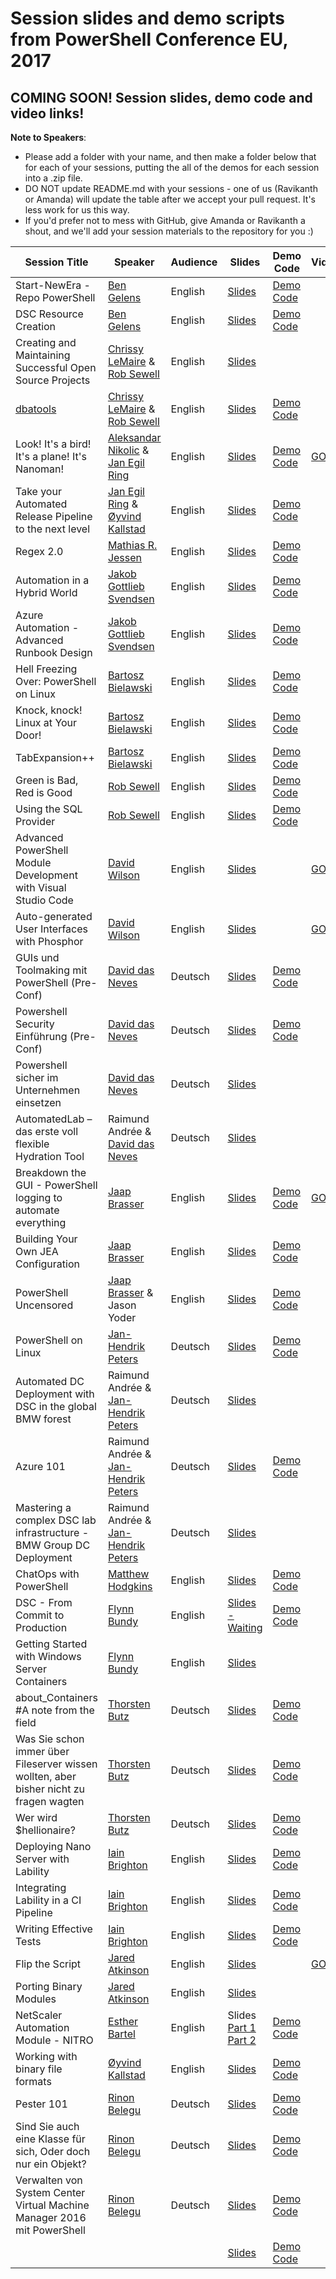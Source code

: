 # Session slides and demo scripts from PowerShell Conference EU, 2017

## COMING SOON! Session slides, demo code and video links!

**Note to Speakers**:

- Please add a folder with your name, and then make a folder below that for each of your sessions, putting the all of the demos for each session into a .zip file.
- DO NOT update README.md with your sessions - one of us (Ravikanth or Amanda) will update the table after we accept your pull request. It's less work for us this way.
- If you'd prefer not to mess with GitHub, give Amanda or Ravikanth a shout, and we'll add your session materials to the repository for you :)

| Session Title  | Speaker | Audience | Slides | Demo Code | Videos |
| ------------- | ------------- | ------------- | ------------- | ------------- | ------------- |
| Start-NewEra -Repo PowerShell | [Ben Gelens](https://github.com/bgelens) | English | [Slides](https://github.com/psconfeu/2017/blob/master/Ben%20Gelens/OSS%20xPlat%20PowerShell/OSS%20PS.pptx) | [Demo Code](https://github.com/psconfeu/2017/blob/master/Ben%20Gelens/OSS%20xPlat%20PowerShell/Demo.zip) |  |
| DSC Resource Creation | [Ben Gelens](https://github.com/bgelens) | English | [Slides](https://github.com/psconfeu/2017/blob/master/Ben%20Gelens/DSC%20Resource%20Creation/DSCResources.pptx) | [Demo Code](https://github.com/psconfeu/2017/blob/master/Ben%20Gelens/DSC%20Resource%20Creation/Demo.zip) |  |
| Creating and Maintaining Successful Open Source Projects | [Chrissy LeMaire](https://github.com/potatoqualitee) & [Rob Sewell](https://github.com/DBAWithABeard) | English | [Slides](https://github.com/psconfeu/2017/blob/master/Chrissy%20LeMaire%20and%20Rob%20Sewell/CreatingMaintainingOpenSourceProjects/CreatingMaintainingOpenSourceProjects.pptx) |  |  |
| [dbatools](https://dbatools.io) | [Chrissy LeMaire](https://github.com/potatoqualitee) & [Rob Sewell](https://github.com/DBAWithABeard) | English | [Slides](https://github.com/psconfeu/2017/blob/master/Chrissy%20LeMaire%20and%20Rob%20Sewell/dbatools/dbatools.pptx) | [Demo Code](https://github.com/psconfeu/2017/blob/master/Chrissy%20LeMaire%20and%20Rob%20Sewell/dbatools/dbatools.ps1) |  |
| Look! It's a bird! It's a plane! It's Nanoman! | [Aleksandar Nikolic](https://github.com/alexandair) & [Jan Egil Ring](https://github.com/janegilring) | English | [Slides](https://github.com/psconfeu/2017/blob/master/Aleksandar%20Nikolic%20%26%20Jan%20Egil%20Ring/Nanoman/Nanoman.pptx) | [Demo Code](https://github.com/psconfeu/2017/blob/master/Aleksandar%20Nikolic%20%26%20Jan%20Egil%20Ring/Nanoman/demo.zip) | [GO!](https://youtu.be/YrAHmkBLvjU) |
| Take your Automated Release Pipeline to the next level | [Jan Egil Ring](https://github.com/janegilring) & [Øyvind Kallstad](https://github.com/gravejester) | English | [Slides](https://github.com/psconfeu/2017/blob/master/Jan%20Egil%20Ring%20and%20%C3%98yvind%20Kallstad/Take%20your%20Automated%20Release%20Pipeline%20to%20the%20next%20level/Take%20your%20Automated%20Release%20Pipeline%20to%20the%20next%20level.pptx) | [Demo Code](https://github.com/psconfeu/2017/blob/master/Jan%20Egil%20Ring%20and%20%C3%98yvind%20Kallstad/Take%20your%20Automated%20Release%20Pipeline%20to%20the%20next%20level/demo.zip) |  |
| Regex 2.0 | [Mathias R. Jessen](https://github.com/iisresetme) | English | [Slides](https://github.com/psconfeu/2017/blob/master/Mathias%20R%20Jessen/regex2.pptx) | [Demo Code](https://github.com/psconfeu/2017/blob/master/Mathias%20R%20Jessen/demo.zip) |  |
| Automation in a Hybrid World | [Jakob Gottlieb Svendsen](https://github.com/jakobgsvendsen) | English | [Slides](https://github.com/psconfeu/2017/blob/master/Jakob%20Gottlieb%20Svendsen/PSCONFEU2017-JakobGSvendsen-Automation_in_a_hybrid_world_V1.pptx) | [Demo Code](https://github.com/psconfeu/2017/blob/master/Jakob%20Gottlieb%20Svendsen/PSCONFEU2017-JakobGSvendsen-Automation_in_a_hybrid_world_V1.zip) |  |
| Azure Automation - Advanced Runbook Design | [Jakob Gottlieb Svendsen](https://github.com/jakobgsvendsen) | English | [Slides](https://github.com/psconfeu/2017/blob/master/Jakob%20Gottlieb%20Svendsen/PSCONFEU2017-JakobGSvendsen-Azure_Automation_-_Advanced_Runbook_Design_V1.pptx) | [Demo Code](https://github.com/psconfeu/2017/blob/master/Jakob%20Gottlieb%20Svendsen/PSCONFEU2017-JakobGSvendsen-Azure_Automation_-_Advanced_Runbook_Design_V1.zip) |  |
| Hell Freezing Over: PowerShell on Linux | [Bartosz Bielawski](https://github.com/bielawb) | English | [Slides](https://github.com/psconfeu/2017/blob/master/Bartosz%20Bielawski/HellFreezingOver/01_HellFreezing.pptx) | [Demo Code](https://github.com/psconfeu/2017/blob/master/Bartosz%20Bielawski/HellFreezingOver/Demos-HellFreezing.zip) |  |
| Knock, knock! Linux at Your Door! | [Bartosz Bielawski](https://github.com/bielawb) | English | [Slides](https://github.com/psconfeu/2017/blob/master/Bartosz%20Bielawski/LinuxAtYourDoor/02_LinuxAtYourDoor.pptx) | [Demo Code](https://github.com/psconfeu/2017/blob/master/Bartosz%20Bielawski/LinuxAtYourDoor/Demos-LinuxAtYourDoor.zip) |  |
| TabExpansion++ | [Bartosz Bielawski](https://github.com/bielawb) | English | [Slides](https://github.com/psconfeu/2017/blob/master/Bartosz%20Bielawski/TabExpansionPlusPlus/03_TabExpansionPlusPlus.pptx) | [Demo Code](https://github.com/psconfeu/2017/blob/master/Bartosz%20Bielawski/TabExpansionPlusPlus/Demos-TabExpansionPlusPlus.zip) |  |
| Green is Bad, Red is Good | [Rob Sewell](https://github.com/DBAWithABeard) | English | [Slides](https://github.com/psconfeu/2017/blob/master/Rob%20Sewell/Green%20is%20Bad%20Red%20is%20Good/Green%20is%20Good%20Red%20is%20Bad.pptx) | [Demo Code](https://github.com/psconfeu/2017/blob/master/Rob%20Sewell/Green%20is%20Bad%20Red%20is%20Good/Green%20is%20Good%20Red%20is%20Bad.zip) |  |
| Using the SQL Provider | [Rob Sewell](https://github.com/DBAWithABeard) | English | [Slides](https://github.com/psconfeu/2017/blob/master/Rob%20Sewell/Using%20the%20SQL%20Provider/Using%20the%20SQL%20provider.pptx) | [Demo Code](https://github.com/psconfeu/2017/blob/master/Rob%20Sewell/Using%20the%20SQL%20Provider/Using%20the%20SQL%20Provider.ps1) |  |
| Advanced PowerShell Module Development with Visual Studio Code | [David Wilson](https://github.com/daviwil) | English | [Slides](https://github.com/psconfeu/2017/blob/master/David%20Wilson/Advanced%20PowerShell%20Module%20Development%20with%20Visual%20Studio%20Code.pptx) |  | [GO!](https://youtu.be/Y3aALvpNZrk?list=PLDCEho7foSooHYGxYqUj2Q6C7usp4aKIQ) |
| Auto-generated User Interfaces with Phosphor | [David Wilson](https://github.com/daviwil) | English | [Slides](https://github.com/psconfeu/2017/blob/master/David%20Wilson/Auto-generated%20User%20Interfaces%20with%20Phosphor.pptx) |  | [GO!](https://youtu.be/azDHOf88_S4) |
| GUIs und Toolmaking mit PowerShell (Pre-Conf) | [David das Neves](https://github.com/ddneves) | Deutsch | [Slides](https://github.com/psconfeu/2017/blob/master/David%20das%20Neves/PSConfEU17_GUIs_Preconf/PSConfEU17_GUIs_Preconf.pdf) | [Demo Code](https://github.com/psconfeu/2017/blob/master/David%20das%20Neves/PSConfEU17_GUIs_Preconf/PSConfEU17_GUIs_Preconf.zip) |  |
| Powershell Security Einführung (Pre-Conf) | [David das Neves](https://github.com/ddneves) | Deutsch | [Slides](https://github.com/psconfeu/2017/blob/master/David%20das%20Neves/PSConfEU17_Security_Preconf/PSConfEU17_Security_Preconf.pdf) | [Demo Code](https://github.com/psconfeu/2017/blob/master/David%20das%20Neves/PSConfEU17_Security_Preconf/PSConfEU17_Security_Preconf.zip) |  |
| Powershell sicher im Unternehmen einsetzen | [David das Neves](https://github.com/ddneves) | Deutsch | [Slides](https://github.com/psconfeu/2017/blob/master/David%20das%20Neves/PSConfEU17_Security_Session/PSConfEU17_Security_Session.pdf) |  |  |
| AutomatedLab – das erste voll flexible Hydration Tool | Raimund Andrée & [David das Neves](https://github.com/ddneves) | Deutsch | [Slides](https://github.com/psconfeu/2017/blob/master/Raimund%20Andree%20%26%20David%20das%20Neves/PSConfEU2017_AutomatedLab/PSConfEU2017_AutomatedLab.pdf) |  |  |
| Breakdown the GUI - PowerShell logging to automate everything | [Jaap Brasser](https://github.com/jaapbrasser) | English | [Slides](https://github.com/psconfeu/2017/blob/master/Jaap%20Brasser/Breakdown%20the%20GUI%20-%20PowerShell%20logging%20to%20automate%20everything/Breakdown%20the%20GUI%20-%20PowerShell%20logging%20to%20automate%20everything.pptx) | [Demo Code](https://github.com/psconfeu/2017/blob/master/Jaap%20Brasser/Breakdown%20the%20GUI%20-%20PowerShell%20logging%20to%20automate%20everything/Breakdown%20the%20GUI%20-%20PowerShell%20logging%20to%20automate%20everything.zip) | [GO!](https://youtu.be/effCxj-S3t8) |
| Building Your Own JEA Configuration | [Jaap Brasser](https://github.com/jaapbrasser) | English | [Slides](https://github.com/psconfeu/2017/blob/master/Jaap%20Brasser/Building%20your%20own%20JEA%20Configuration/Building%20your%20own%20JEA%20Configuration.pptx) | [Demo Code](https://github.com/psconfeu/2017/blob/master/Jaap%20Brasser/Building%20your%20own%20JEA%20Configuration/Building%20your%20own%20JEA%20Configuration.zip) |  |
| PowerShell Uncensored | [Jaap Brasser](https://github.com/jaapbrasser) & Jason Yoder | English | [Slides](https://github.com/psconfeu/2017/blob/master/Jason%20Yoder%20and%20Jaap%20Brasser/PowerShell%20Uncensored/PowerShell%20Uncensored.pptx) | [Demo Code](https://github.com/psconfeu/2017/blob/master/Jason%20Yoder%20and%20Jaap%20Brasser/PowerShell%20Uncensored/PowerShell%20Uncensored.zip) |  |
| PowerShell on Linux | [Jan-Hendrik Peters](https://github.com/nyanhp) | Deutsch | [Slides](https://github.com/psconfeu/2017/blob/master/Jan-Hendrik%20Peters/PowerShell%20On%20Linux/Powershell%20On%20Linux.pptx) | [Demo Code](https://github.com/psconfeu/2017/blob/master/Jan-Hendrik%20Peters/PowerShell%20On%20Linux/PowerShell%20On%20Linux.zip) |  |
| Automated DC Deployment with DSC in the global BMW forest | Raimund Andrée & [Jan-Hendrik Peters](https://github.com/nyanhp) | Deutsch | [Slides](https://github.com/psconfeu/2017/blob/master/Raimund%20Andree%20and%20Jan-Hendrik%20Peters/Automated%20DC%20Deployment%20with%20DSC%20in%20the%20global%20BMW%20forest/Automated%20DC%20Deployment%20with%20DSC%20in%20the%20global%20BMW%20forest.pptx) |  |  |
| Azure 101 | Raimund Andrée & [Jan-Hendrik Peters](https://github.com/nyanhp) | Deutsch | [Slides](https://github.com/psconfeu/2017/blob/master/Raimund%20Andree%20and%20Jan-Hendrik%20Peters/Azure%20101/Azure%20101.pptx) | [Demo Code](https://github.com/psconfeu/2017/blob/master/Raimund%20Andree%20and%20Jan-Hendrik%20Peters/Azure%20101/Azure%20101.zip) |  |
| Mastering a complex DSC lab infrastructure - BMW Group DC Deployment | Raimund Andrée & [Jan-Hendrik Peters](https://github.com/nyanhp) | Deutsch | [Slides](https://github.com/psconfeu/2017/blob/master/Raimund%20Andree%20and%20Jan-Hendrik%20Peters/DSC%20lab%20infrastructure%20%E2%80%93%20BMW%20Group%20DC%20deployment/DSC%20lab%20infrastructure%20%E2%80%93%20BMW%20Group%20DC%20deployment.pptx) |  |  |
| ChatOps with PowerShell | [Matthew Hodgkins](https://github.com/MattHodge) | English | [Slides](https://github.com/psconfeu/2017/blob/master/Matthew%20Hodgkins/ChatOps%20with%20PowerShell/ChatOpsWithPowerShell.pptx) | [Demo Code](https://github.com/psconfeu/2017/blob/master/Matthew%20Hodgkins/ChatOps%20with%20PowerShell/Demo.zip) |  |
| DSC - From Commit to Production | [Flynn Bundy](https://github.com/flynnCoolblue) | English | [Slides - Waiting]() | [Demo Code](https://github.com/psconfeu/2017/blob/master/Flynn%20Bundy/DSC%20-%20From%20Commit%20to%20Production/DSC%20-%20From%20Commit%20to%20Production.zip) |  |
| Getting Started with Windows Server Containers | [Flynn Bundy](https://github.com/flynnCoolblue) | English | [Slides](https://github.com/psconfeu/2017/blob/master/Flynn%20Bundy/Getting%20Started%20with%20Windows%20Server%20Containers/Windows%20Server%20Containers.pptx) |  |  |
| about_Containers #A note from the field | [Thorsten Butz](https://github.com/thorstenbutz) | Deutsch | [Slides](https://github.com/psconfeu/2017/blob/master/Thorsten%20Butz/Containers/psconfEU_aboutContainers_thorstenbutz.pptx) | [Demo Code](https://github.com/psconfeu/2017/blob/master/Thorsten%20Butz/Containers/Demo.zip) |  |
| Was Sie schon immer über Fileserver wissen wollten, aber bisher nicht zu fragen wagten | [Thorsten Butz](https://github.com/thorstenbutz) | Deutsch | [Slides](https://github.com/psconfeu/2017/blob/master/Thorsten%20Butz/Fileserver/psconfEU_fileserver_thorstenbutz.pptx) | [Demo Code](https://github.com/psconfeu/2017/blob/master/Thorsten%20Butz/Fileserver/Demo.zip) |  |
| Wer wird $hellionaire? | [Thorsten Butz](https://github.com/thorstenbutz) | Deutsch | [Slides](https://github.com/psconfeu/2017/blob/master/Thorsten%20Butz/Shellionaire/psconfEU_Shellionaire_thorstenbutz.pptx) | [Demo Code](https://github.com/psconfeu/2017/blob/master/Thorsten%20Butz/Shellionaire/Questions.zip) |  |
| Deploying Nano Server with Lability | [Iain Brighton](https://github.com/iainbrighton) | English | [Slides](https://github.com/psconfeu/2017/blob/master/Iain%20Brighton/Deploying%20Nano%20Server%20with%20Lability/Deploying%20Nano%20Server%20with%20Lability.pptx) | [Demo Code](https://github.com/psconfeu/2017/blob/master/Iain%20Brighton/Deploying%20Nano%20Server%20with%20Lability/Demo.zip) |  |
| Integrating Lability in a CI Pipeline | [Iain Brighton](https://github.com/iainbrighton) | English | [Slides](https://github.com/psconfeu/2017/blob/master/Iain%20Brighton/Integrating%20Lability%20in%20a%20CI%20Pipeline/Integrating%20Lability%20in%20a%20CI%20Pipeline.pptx) | [Demo Code](https://github.com/psconfeu/2017/blob/master/Iain%20Brighton/Integrating%20Lability%20in%20a%20CI%20Pipeline/Demo.zip) |  |
| Writing Effective Tests | [Iain Brighton](https://github.com/iainbrighton) | English | [Slides](https://github.com/psconfeu/2017/blob/master/Iain%20Brighton/Writing%20Effective%20Tests/Writing%20Effective%20Tests.pptx) | [Demo Code](https://github.com/psconfeu/2017/blob/master/Iain%20Brighton/Writing%20Effective%20Tests/Demo.zip) |  |
| Flip the Script | [Jared Atkinson](https://github.com/jaredcatkinson) | English | [Slides](https://github.com/psconfeu/2017/blob/master/Jared%20Atkinson/Flip%20the%20Script/FlipTheScript_Atkinson.pdf) |  | [GO!](https://youtu.be/8M30-58SjWE?list=PLDCEho7foSooHYGxYqUj2Q6C7usp4aKIQ) |
| Porting Binary Modules | [Jared Atkinson](https://github.com/jaredcatkinson) | English | [Slides](https://github.com/psconfeu/2017/blob/master/Jared%20Atkinson/Porting%20Binary%20Modules/PortingBinaryModules_Atkinson.pdf) |  |  |
| NetScaler Automation Module - NITRO | [Esther Bartel](https://github.com/cognitionIT) | English | Slides [Part 1](https://github.com/psconfeu/2017/blob/master/Esther%20Barthel/NetScalerAutomationModule_Part1_PSConfEU2017.pdf) [Part 2](https://github.com/psconfeu/2017/blob/master/Esther%20Barthel/NetScalerAutomationNITRO_Part2_PSConfEU2017.pdf) | [Demo Code](https://github.com/psconfeu/2017/blob/master/Esther%20Barthel/PS-NITRO.zip) |  |
| Working with binary file formats | [Øyvind Kallstad](https://github.com/gravejester) | English | [Slides](https://github.com/psconfeu/2017/blob/master/Øyvind%20Kallstad/Working%20With%20Binary%20FIle%20Formats/Øyvind%20Kallstad%20-%20Working%20with%20binary%20file%20formats.pptx) | [Demo Code](https://github.com/psconfeu/2017/blob/master/Øyvind%20Kallstad/Working%20With%20Binary%20FIle%20Formats/WorkingWithBinaryFileFormats.zip) |  |
| Pester 101 | [Rinon Belegu](https://github.com/rbelegu) | Deutsch | [Slides](https://github.com/psconfeu/2017/blob/master/Rinon%20Belegu/Pester_101/Rinon.Belegu_Pester_101.pdf) | [Demo Code](https://github.com/psconfeu/2017/blob/master/Rinon%20Belegu/Pester_101/Rinon.Belegu_DEMO_Pester_101.zip) |  |
| Sind Sie auch eine Klasse für sich, Oder doch nur ein Objekt? | [Rinon Belegu](https://github.com/rbelegu) | Deutsch | [Slides](https://github.com/psconfeu/2017/blob/master/Rinon%20Belegu/Sind_Sie_auch_eine_Klasse_f%C3%BCr_sich_Oder_doch_nur_ein_Objekt/Rinon.Belegu_Sind_Sie_auch_eine_Klasse_f%C3%BCr_sich_Oder_doch_nur_ein_Objekt.pdf) | [Demo Code](https://github.com/psconfeu/2017/blob/master/Rinon%20Belegu/Sind_Sie_auch_eine_Klasse_f%C3%BCr_sich_Oder_doch_nur_ein_Objekt/Rinon.Belegu_DEMO_Sind_Sie_auch_eine_Klasse_f%C3%BCr_sich_Oder_doch_nur_ein_Objekt.zip) |  |
| Verwalten von System Center Virtual Machine Manager 2016 mit PowerShell | [Rinon Belegu](https://github.com/rbelegu) | Deutsch | [Slides](https://github.com/psconfeu/2017/blob/master/Rinon%20Belegu/Verwalten_von_System_Center_Virtual_Machine_Manager_2016_mit_PowerShell/Rinon.Belegu_Verwalten_von_System_Center_Virtual_Machine_Manager_2016_mit_PowerShell.pdf) | [Demo Code](https://github.com/psconfeu/2017/blob/master/Rinon%20Belegu/Verwalten_von_System_Center_Virtual_Machine_Manager_2016_mit_PowerShell/Rinon.Belegu_DEMO_VMM2016.zip) |  |
|  |  |  | [Slides]() | [Demo Code]() |  |


